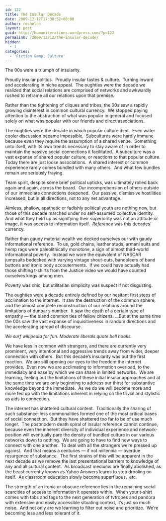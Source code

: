 ```yaml
---
id: 122
title: The Insular Decade
date: 2009-12-12T17:38:52+00:00
author: rechelon
layout: post
guid: http://humaniterations.wordpress.com/?p=122
permalink: /2009/12/12/the-insular-decade/
hidden:
  - 1
categories:
  - 'Fiction &amp; Culture'
---
```

The 00s were a triumph of insularity.

Proudly insular politics.  Proudly insular tastes & culture.  Turning inward and accelerating in niche appeal.  The oughties were the decade we realized that social relations are comprised of networks and awkwardly rushed to reframe all our relations upon that premise.

Rather than the tightening of cliques and tribes, the 00s saw a rapidly growing disinterest in common cultural currency.  We stopped paying attention to the abstraction of what was popular in general and focused solely on what was popular with our friends and direct associations.

The oughties were the decade in which popular culture died.  Even water cooler discussion became impossible.  Subcultures were hardly immune because even they require the assumption of a shared venue.  Something unto itself, with its own trends necessary to stay aware of in order to maintain the passive social connections it facilitated.  A subculture was a vast expanse of shared popular culture, or reactions to that popular culture.  Today there are just loose associations.  A shared interest or common experience rarely comes bundled with many others.  And what few bundles remain are seriously fraying.

Team spirit, despite some brief political upticks, was ultimately rolled back again and again, across the board.  Our incomprehension of others outside of our immediate connections deepened.  Our passive, dismissive hostilities increased, but in all directions, not to any net advantage.

Aimless, shallow, apathetic or fadishly political youth are nothing new, but those of this decade marched under no self-assumed collective identity.  And what they held up as signifying their superiority was not an attitude or image, it was access to information itself.  _Reference_ was this decades&#8217; currency.

Rather than gaudy material wealth we decked ourselves our with gaudy informational reference.  To us, gold chains, leather studs, armani suits and hemp rags were paleolithically monotone, a sign of almost third-world informational poverty.  Instead we wore the equivalent of NASCAR jumpsuits bedecked with varying vintage shout-outs, bandoleers of band buttons and ironic body accouterments.  If we could have actually had those shifting t-shirts from the Justice video we would have counted ourselves kings among men.

Poverty was chic, but utilitarian simplicity was suspect if not disgusting.

The oughties were a decade entirely defined by our hesitant first steps of acclimation to the internet.  It saw the destruction of the common sphere, and the almost complete reconstruction of our relations around the limitations of dunbar&#8217;s number.  It saw the death of a certain type of empathy &#8212; the bland common ties of fellow citizens. &#8230;But at the same time the 00s saw the vast expanse of inquisitiveness in random directions and the accelerating spread of discourse.

_We surf wikipedia for fun._ _Moderate liberals quote bell hooks._

We have less in common with strangers, and there are currently very prominent, very intentional and aggressive trends away from wider, deeper connection with others.  But this decade&#8217;s insularity was but the first reaction.  We are still opening our eyes to the freedom the internet provides.  Even now we are acclimating to information overload, to the immediacy and ease by which we can share in limited networks.  We are learning, feeling out the limitations of these initial insular approaches and at the same time we are only beginning to address our thirst for substantive knowledge beyond the immediate.  As we do we will become more and more fed up with the limitations inherent in relying on the trivial and stylistic as aids to connection.

The internet has shattered cultural content.  Traditionally the sharing of such substance-less commonalities formed one of the most critical bases of social connection.  But they have shattered too far to be of use much longer.  The postmodern death spiral of insular reference cannot continue, because even the inherent diversity of individual experience and network-position will eventually pare the density of bundled culture in our various networks down to nothing.  We are going to have to find new ways to connect with one another.  To deal with all the strangers we&#8217;re pressed up against.  And that means a centuries &#8212; if not millennia &#8212; overdue resurgence of substance.  The first strains of this will be apparent in the next decade as we remove the last presentational barriers to knowledge of any and all cultural content.  As broadcast mediums are finally abolished, as the beast currently known as Yahoo Answers learns to stop drooling on itself.  As classroom education slowly become superfluous.  etc.

The strength of an ironic or obscure reference lies in the remaining social scarcities of access to information it operates within.  When your t-shirt comes with tabs and tags to the next generation of tvtropes and pandora with extensive and easily accessible situating context, it&#8217;s just so much noise.  And not only are we learning to filter out noise and prioritize.  We&#8217;re becoming less and less tolerant of it.